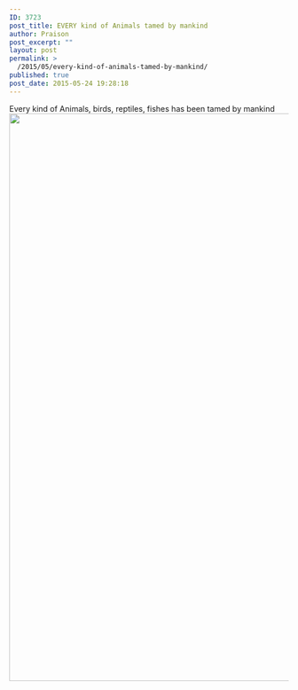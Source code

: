 ```yaml
---
ID: 3723
post_title: EVERY kind of Animals tamed by mankind
author: Praison
post_excerpt: ""
layout: post
permalink: >
  /2015/05/every-kind-of-animals-tamed-by-mankind/
published: true
post_date: 2015-05-24 19:28:18
---
```

Every kind of Animals, birds, reptiles, fishes has been tamed by mankind
<a href="http://biblerevelation.org/wp-content/uploads/2015/05/Image-11.jpg" rel="attachment wp-att-3725"><img src="http://biblerevelation.org/wp-content/uploads/2015/05/Image-11.jpg" alt="" title="image-11-jpg" width="1024" height="1024" class="alignnone size-full wp-image-3725" /></a>